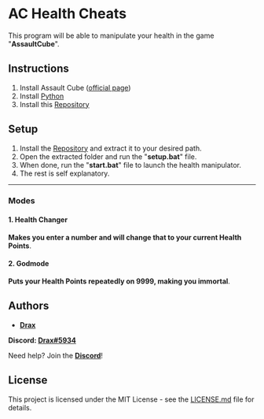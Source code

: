 # AC Health Cheats
This program will be able to manipulate your health in the game "**AssaultCube**".

## Instructions

1. Install Assault Cube ([official page](https://assault.cubers.net/download.html))
2. Install [Python](www.python.org)
3. Install this [Repository](https://github.com/DraxFM/AC-Health-Cheats/archive/refs/heads/main.zip)

## Setup
1. Install the [Repository](https://github.com/DraxFM/AC-Health-Cheats/archive/refs/heads/main.zip) and extract it to your desired path.
1. Open the extracted folder and run the "**setup.bat**" file.
2. When done, run the "**start.bat**" file to launch the health manipulator.
3. The rest is self explanatory.

---

### Modes
#### 1. Health Changer
**Makes you enter a number and will change that to your current Health Points**.

#### 2. Godmode
**Puts your Health Points repeatedly on 9999, making you immortal**.

## Authors
* [**Drax**](https://github.com/DraxFM)

**Discord: [Drax#5934](https://discord.com/users/654343206275907585)**

Need help? Join the [**Discord**](https://discord.gg/sEXECdC3Et)!

## License

This project is licensed under the MIT License - see the [LICENSE.md](LICENSE.md) file for details.
